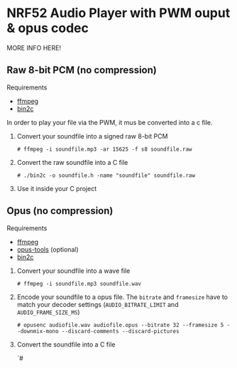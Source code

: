 # NRF52 Audio Player with PWM ouput & opus codec

MORE INFO HERE!

## Raw 8-bit PCM (no compression)

Requirements

- [ffmpeg](https://ffmpeg.org/)
- [bin2c](https://sourceforge.net/projects/bin2c/)

In order to play your file via the PWM, it mus be converted into a c file.

1. Convert your soundfile into a signed raw 8-bit PCM
   
   `# ffmpeg -i soundfile.mp3 -ar 15625 -f s8 soundfile.raw`

2. Convert the raw soundfile into a C file

   `# ./bin2c -o soundfile.h -name "soundfile" soundfile.raw` 

3. Use it inside your C project

## Opus (no compression)

Requirements

- [ffmpeg](https://ffmpeg.org/)
- [opus-tools](https://opus-codec.org/downloads/) (optional)
- [bin2c](https://sourceforge.net/projects/bin2c/)

1. Convert your soundfile into a wave file

   `# ffmpeg -i soundfile.mp3 soundfile.wav`

2. Encode your soundfile to a opus file. The `bitrate` and `framesize` have to match your decoder settings (`AUDIO_BITRATE_LIMIT` and `AUDIO_FRAME_SIZE_MS`)

   `# opusenc audiofile.wav audiofile.opus --bitrate 32 --framesize 5 --downmix-mono --discard-comments --discard-pictures`

3. Convert the soundfile into a C file

   `# 
